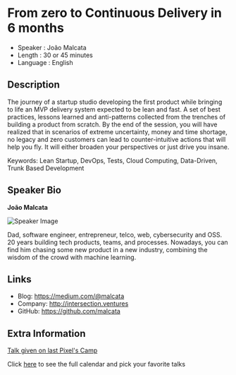 From zero to Continuous Delivery in 6 months
=========================

* Speaker   : João Malcata
* Length    : 30 or 45 minutes
* Language  : English

Description
-----------

The journey of a startup studio developing the first product while bringing to life an MVP delivery system expected to be lean and fast.
A set of best practices, lessons learned and anti-patterns collected from the trenches of building a product from scratch.
By the end of the session, you will have realized that in scenarios of extreme uncertainty, money and time shortage, no legacy and zero customers can lead to counter-intuitive actions that will help you fly. It will either broaden your perspectives or just drive you insane.

Keywords: Lean Startup, DevOps, Tests, Cloud Computing, Data-Driven, Trunk Based Development

Speaker Bio
-----------

**João Malcata**

![Speaker Image](https://github.com/PixelsCamp/talks/blob/master/img/malcata.jpg?raw=true)

Dad, software engineer, entrepreneur, telco, web, cybersecurity and OSS.
20 years building tech products, teams, and processes.
Nowadays, you can find him chasing some new product in a new industry, combining the wisdom of the crowd with machine learning.

Links
-----

* Blog: https://medium.com/@malcata
* Company: http://intersection.ventures
* GitHub: https://github.com/malcata

Extra Information
-----------------
[Talk given on last Pixel's Camp](https://github.com/PixelsCamp/talks/blob/master/2017/a-brief-and-personal-history-of-the-software-development-process_joao-malcata.md)

Click [here][1] to see the full calendar and pick your favorite talks

[1]: https://pixels.camp/schedule/

